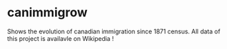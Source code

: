 # canimmigrow
Shows the evolution of canadian immigration since 1871 census. All data of this project is availavle on Wikipedia !
